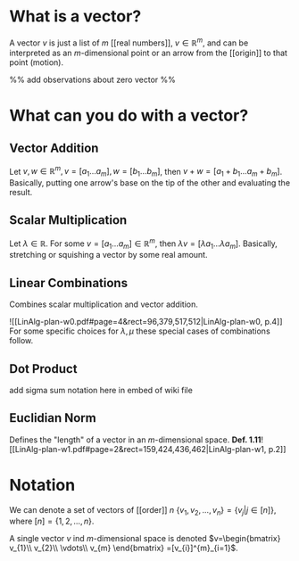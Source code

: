 
# What is a vector?
A vector $v$ is just a list of $m$ [[real numbers]], $v \in \mathbb R^m$, and can be interpreted as an $m$-dimensional point or an arrow from the [[origin]] to that point (motion).

%% add observations about zero vector %%

# What can you do with a vector?

## Vector Addition
Let $v, w \in \mathbb R^m, v=[a_{1} \dots a_{m}], w=[b_{1} \dots b_{m}]$, then $v+w = [a_{1} + b_{1} \dots a_{m} + b_{m}]$. Basically, putting one arrow's base on the tip of the other and evaluating the result.


## Scalar Multiplication
Let $\lambda \in \mathbb R$. For some $v = [a_{1} \dots a_{m}] \in \mathbb R^m$, then $\lambda v = [\lambda a_{1} \dots \lambda a_{m}]$. Basically, stretching or squishing a vector by some real amount.


## Linear Combinations
Combines scalar multiplication and vector addition.

![[LinAlg-plan-w0.pdf#page=4&rect=96,379,517,512|LinAlg-plan-w0, p.4]]
For some specific choices for $\lambda, \mu$ these special cases of combinations follow.


## Dot Product
add sigma sum notation here in embed of wiki file


## Euclidian Norm
Defines the "length" of a vector in an $m$-dimensional space.
**Def. 1.11**![[LinAlg-plan-w1.pdf#page=2&rect=159,424,436,462|LinAlg-plan-w1, p.2]]



# Notation

We can denote a set of vectors of [[order]] $n$ $\{v_{1}, v_{2}, \dots, v_{n}\} = \{v_{j} | j \in [n]\}$, where $[n] = \{1, 2, \dots, n\}$.

A single vector $v$ ind $m$-dimensional space is denoted $v=\begin{bmatrix} v_{1}\\ v_{2}\\ \vdots\\ v_{m} \end{bmatrix} =[v_{i}]^{m}_{i=1}$.